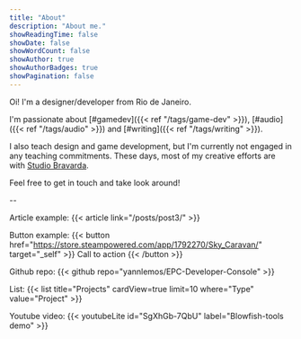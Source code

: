 ```yaml
---
title: "About"
description: "About me."
showReadingTime: false
showDate: false
showWordCount: false
showAuthor: true
showAuthorBadges: true
showPagination: false
---
```

Oi! I'm a designer/developer from Rio de Janeiro. 

I'm passionate about [#gamedev]({{< ref "/tags/game-dev" >}}), [#audio]({{< ref "/tags/audio" >}}) and [#writing]({{< ref "/tags/writing" >}}).

I also teach design and game development, but I'm currently not engaged in any teaching commitments. These days, most of my creative efforts are with [Studio Bravarda](https://studiobravarda.com/home-en).

Feel free to get in touch and take look around!

--

Article example:
{{< article link="/posts/post3/" >}}

Button example:
{{< button href="https://store.steampowered.com/app/1792270/Sky_Caravan/" target="_self" >}}
Call to action
{{< /button >}}

Github repo:
{{< github repo="yannlemos/EPC-Developer-Console" >}}

List:
{{< list title="Projects" cardView=true limit=10 where="Type" value="Project" >}}

Youtube video:
{{< youtubeLite id="SgXhGb-7QbU" label="Blowfish-tools demo" >}}

